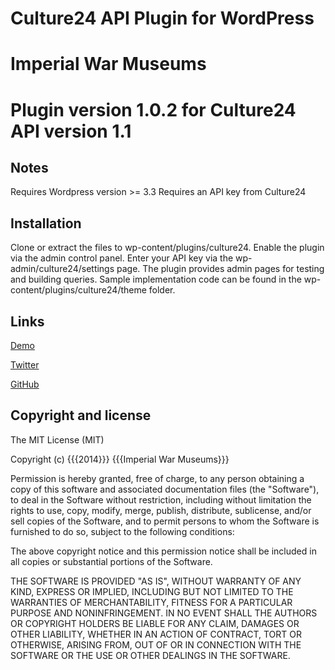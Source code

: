 # Culture24 API Plugin for WordPress

# Imperial War Museums

# Plugin version 1.0.2 for Culture24 API version 1.1


## Notes

Requires Wordpress version >= 3.3
Requires an API key from Culture24


## Installation

Clone or extract the files to wp-content/plugins/culture24.
Enable the plugin via the admin control panel.
Enter your API key via the wp-admin/culture24/settings page.
The plugin provides admin pages for testing and building queries.
Sample implementation code can be found in the wp-content/plugins/culture24/theme folder.


## Links

[Demo](http://www.1914.org/)

[Twitter](https://twitter.com/I_W_M)

[GitHub](https://github.com/iwmdigital/wp_culture24)


## Copyright and license

The MIT License (MIT)

Copyright (c) {{{2014}}} {{{Imperial War Museums}}}

Permission is hereby granted, free of charge, to any person obtaining a copy of
this software and associated documentation files (the "Software"), to deal in
the Software without restriction, including without limitation the rights to
use, copy, modify, merge, publish, distribute, sublicense, and/or sell copies of
the Software, and to permit persons to whom the Software is furnished to do so,
subject to the following conditions:

The above copyright notice and this permission notice shall be included in all
copies or substantial portions of the Software.

THE SOFTWARE IS PROVIDED "AS IS", WITHOUT WARRANTY OF ANY KIND, EXPRESS OR
IMPLIED, INCLUDING BUT NOT LIMITED TO THE WARRANTIES OF MERCHANTABILITY, FITNESS
FOR A PARTICULAR PURPOSE AND NONINFRINGEMENT. IN NO EVENT SHALL THE AUTHORS OR
COPYRIGHT HOLDERS BE LIABLE FOR ANY CLAIM, DAMAGES OR OTHER LIABILITY, WHETHER
IN AN ACTION OF CONTRACT, TORT OR OTHERWISE, ARISING FROM, OUT OF OR IN
CONNECTION WITH THE SOFTWARE OR THE USE OR OTHER DEALINGS IN THE SOFTWARE.
